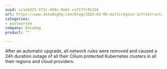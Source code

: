 ```yaml
---
uuid: cc1e5d23-573c-450c-9e61-ce71ffc91318
url: https://www.datadoghq.com/blog/2023-03-08-multiregion-infrastructure-connectivity-issue/
categories:
- postmortem
company: Datadog
product: ""

---
```


After an automatic upgrade, all network rules were removed and caused a 24h duration outage of all their Cilium protected Kubernetes clusters in all their regions and cloud providers.
